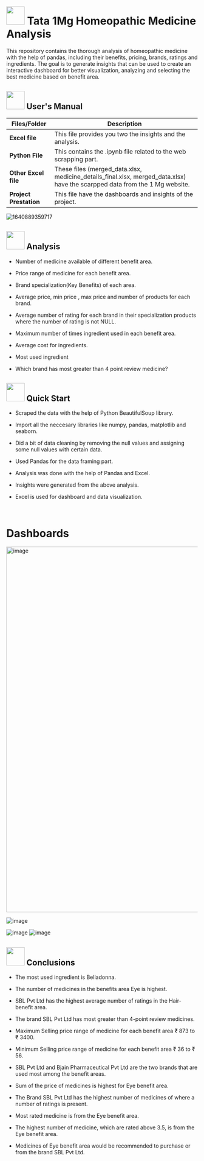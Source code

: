 # <img src=https://notion-emojis.s3-us-west-2.amazonaws.com/prod/svg-twitter/1f48a.svg width="48" height="48"> Tata 1Mg Homeopathic Medicine Analysis

This repository contains the thorough analysis of homeopathic medicine with the help of pandas, including their benefits, pricing, brands, ratings and ingredients. The goal is to generate insights that can be used to create an interactive dashboard for better visualization, analyzing and selecting the best medicine based on benefit area. 


##  <img src="https://user-images.githubusercontent.com/106439762/181935629-b3c47bd3-77fb-4431-a11c-ff8ba0942b63.gif" width="48" height="48"> **User's Manual**

| Files/Folder| Description |
| ------------- | ------------- |
| **Excel file** | This file provides you two the insights and the analysis.  |
| **Python File** | This contains the .ipynb file related to the web scrapping part.  |
| **Other Excel file** | These files (merged_data.xlsx, medicine_details_final.xlsx, merged_data.xlsx) have the scarpped data from the 1 Mg website. |
| **Project Prestation** | This file have the dashboards and insights of the project. |

![1640889359717](https://github.com/ZamamAhmad/-Tata-1Mg-Homeopathic-medicine-Analysis-Zamam/assets/133608854/868e98a4-4c29-4b49-ada2-ab0d569af9bb)





##  <img src="https://user-images.githubusercontent.com/106439762/178428775-03d67679-9aa4-4b08-91e9-6eb6ed8faf66.gif"  width="48" height="48"> Analysis

- Number of medicine available of different benefit area.

- Price range of medicine for each benefit area.

- Brand specialization(Key Benefits) of each area.

- Average price, min price , max price and number of products for each brand.

- Average number of rating for each brand in their specialization products where  the number of rating is not NULL.

- Maximum number of times ingredient used in each benefit area.

- Average cost for ingredients.

- Most used ingredient

- Which brand has most greater than 4 point review medicine?


## <img src="https://user-images.githubusercontent.com/106439762/181937125-2a4b22a3-f8a9-4226-bbd3-df972f9dbbc4.gif" width="48" height="48" > Quick Start

- Scraped the data with the help of Python BeautifulSoup library.

- Import all the neccesary libraries like numpy, pandas, matplotlib and seaborn.

- Did a bit of data cleaning by removing the null values and assigning some null values with certain data.

- Used Pandas for the data framing part.

- Analysis was done with the help of Pandas and Excel.

- Insights were generated from the above analysis.

- Excel is used for dashboard and data visualization.


<br>

# Dashboards

<img width="960" alt="image" src="https://github.com/divyechopra/-Tata-1Mg-Homeopathic-medicine-Analysis-Divye/assets/122443219/b7f4ed41-9e7a-4d8a-b6c5-ef09d915c938">


![image](https://github.com/divyechopra/-Tata-1Mg-Homeopathic-medicine-Analysis-Divye/assets/122443219/47d8c396-f3da-4198-b87d-599bf66188e2)

![image](https://github.com/ZamamAhmad/-Tata-1Mg-Homeopathic-medicine-Analysis-Zamam/assets/133608854/bdf00b6a-5b8e-423d-b848-d79376080b67)     ![image](https://github.com/ZamamAhmad/-Tata-1Mg-Homeopathic-medicine-Analysis-Zamam/assets/133608854/9d0c5a79-47d9-4b41-a2dc-e593fac2bbe1)




## <img src="https://user-images.githubusercontent.com/108053296/185796560-b5035cfb-d8e4-4b61-b6fe-e0e75487bd94.gif" width="48" height="48" > Conclusions

- The most used ingredient is Belladonna.

- The number of medicines in the benefits area Eye is highest.

- SBL Pvt Ltd has the highest average number of ratings in the Hair-benefit area.

- The brand SBL Pvt Ltd has most greater than 4-point review medicines.

- Maximum Selling price range of medicine for each benefit area ₹ 873 to ₹ 3400.

- Minimum Selling price range of medicine for each benefit area ₹ 36 to ₹ 56.

- SBL Pvt Ltd and Bjain Pharmaceutical Pvt Ltd are the two brands that are used most among the benefit areas.

- Sum of the price of medicines is highest for Eye benefit area.

- The Brand SBL Pvt Ltd has the highest number of medicines of where a number of ratings is present.

- Most rated medicine is from the Eye benefit area.

- The highest number of medicine, which are rated above 3.5, is from the Eye benefit area.

- Medicines of Eye benefit area would be recommended to purchase or from the brand SBL Pvt Ltd. 
